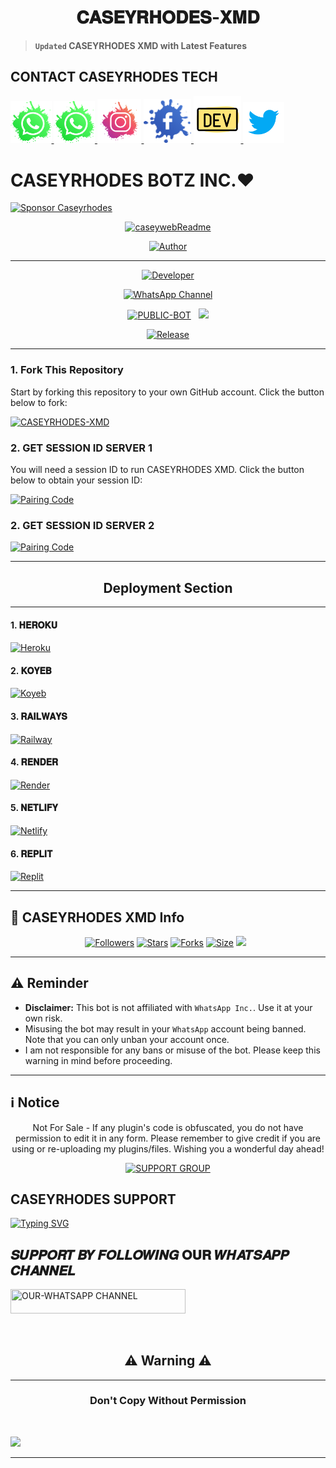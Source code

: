 <p align="center">
  <h1 align="center">𝐂𝐀𝐒𝐄𝐘𝐑𝐇𝐎𝐃𝐄𝐒-𝐗𝐌𝐃</h1>
</p>

> **`Updated` CASEYRHODES XMD with Latest Features**

## CONTACT CASEYRHODES TECH
  
<a href="https://wa.me/254112192119"> <img src="https://raw.githubusercontent.com/shizothetechie/database/main/icon/WhatsApp.png" width="13%"> </a>
  <a href="https://chat.whatsapp.com/GbpVWoHH0XLHOHJsYLtbjH"> <img src="https://raw.githubusercontent.com/shizothetechie/database/main/icon/WhatsApp.png" width="13%"> </a>
  <a href="https://www.facebook.com/profile.php?id=61567123730155&name=xhp_nt__fb__action__open_user"> <img src="https://raw.githubusercontent.com/shizothetechie/database/main/icon/Instagram2.png" width="14%"> </a>
  <a href="https://www.facebook.com/profile.php?id=61567123730155&name=xhp_nt__fb__action__open_user"> <img src="https://raw.githubusercontent.com/shizothetechie/database/main/icon/Facebook.png" width="15%"> </a><a href="https://https://github.com/caseyweb/NHEZHO-MD"> <img src="https://raw.githubusercontent.com/shizothetechie/database/main/icon/devto.png" width="15%"> </a><a href="CASEYRHODES "> <img src="https://raw.githubusercontent.com/shizothetechie/database/main/icon/twitter.png" width="13%"> </a>
</p>


   



# CASEYRHODES BOTZ INC.❤️

[![Sponsor Caseyrhodes](https://img.shields.io/badge/Sponsor-caseyweb-important)](https://github.com/sponsors/caseyweb)


<p align="center">
  <a href="https://github.com/caseyweb">
    <img src="http://readme-typing-svg.herokuapp.com?color=6A0DAD&center=true&vCenter=true&multiline=false&lines=CASEY+RHODES+XMD;Powering+Your+WhatsApp+Experience;Star+and+Fork+This+Repo+🌟" alt="caseywebReadme">
  </a>
</p>


<p align="center">
<a href="https://github.com/caseyweb"><img title="Author" src="https://files.catbox.moe/9l3w1g.jpg?style=for-the-badge&logo=github"></a>



***

<p align="center">
  <a href="https://github.com/caseyweb"><img title="Developer" src="https://img.shields.io/badge/Author-casey%20web-purple.svg?style=for-the-badge&logo=github" /></a>
</p>

<div align="center">
  
[![WhatsApp Channel](https://img.shields.io/badge/Join-WhatsApp%20Channel-25D366?style=for-the-badge&logo=whatsapp)](https://whatsapp.com/channel/0029VakUEfb4o7qVdkwPk83E)
</div>

<p align="center">
<a href="https://github.com/caseyweb/CASEYRHODES-XMD"><img title="PUBLIC-BOT" src="https://img.shields.io/static/v1?label=Language&message=English&style=flat-square&color=blue"></a> &nbsp;
  <img src="https://komarev.com/ghpvc/?username=CASEYRHODES XMD&label=VIEWS&style=flat-square&color=purple" />
</p>

<p align="center">
  <a href="https://github.com/caseyweb/CASEYRHODES-XMD"><img title="Release" src="https://img.shields.io/badge/Release-v2.0-green.svg?style=for-the-badge&logo=appveyor" /></a>
</p>

---

### 1. Fork This Repository

Start by forking this repository to your own GitHub account. Click the button below to fork:

  <a href="https://github.com/caseyweb/CASEYRHODES-XMD/fork"><img title="CASEYRHODES-XMD" src="https://img.shields.io/badge/FORK-CASEY%20RHODES%20XMD-h?color=purple&style=for-the-badge&logo=github"></a>

### 2. GET SESSION ID SERVER 1

You will need a session ID to run CASEYRHODES XMD. Click the button below to obtain your session ID:

<a href='https://pairs-rzev.onrender.com/pair' target="_blank">
  <img alt='Pairing Code' src='https://img.shields.io/badge/Get%20Session%20ID-purple?style=for-the-badge&logo=whatsapp&logoColor=white'/>
</a>
<br>


### 2. GET SESSION ID SERVER 2

<a href='https://caseypair-1-h9or.onrender.com/' target="_blank">
  <img alt='Pairing Code' src='https://img.shields.io/badge/Get%20Session%20ID-purple?style=for-the-badge&logo=whatsapp&logoColor=white'/>
</a>
<br>

---

<h2 align="center">Deployment Section</h2>

---

<h4 align="left">1. 𝐇𝐄𝐑𝐎𝐊𝐔</h4>
<p align="left">
<a href='https://dashboard.heroku.com/new?template=https://github.com/caseyweb/CASEYRHODES-XMD' target="_blank"><img alt='Heroku' src='https://img.shields.io/badge/-Heroku%20Deploy-purple?style=for-the-badge&logo=heroku&logoColor=white'/></a>
</p>

<h4 align="left">2. 𝐊𝐎𝐘𝐄𝐁</h4>
<p align="left">
<a href='https://app.koyeb.com/services/deploy?type=git&repository=caseyweb/CASEYRHODES-XMD&ports=3000' target="_blank"><img alt='Koyeb' src='https://img.shields.io/badge/-Koyeb%20Deploy-green?style=for-the-badge&logo=koyeb&logoColor=white'/></a>
</p>

<h4 align="left">3. 𝐑𝐀𝐈𝐋𝐖𝐀𝐘𝐒</h4>
<p align="left">
<a href='https://railway.app/new' target="_blank"><img alt='Railway' src='https://img.shields.io/badge/-Railway%20Deploy-red?style=for-the-badge&logo=railway&logoColor=white'/></a>
</p>

<h4 align="left">4. 𝐑𝐄𝐍𝐃𝐄𝐑</h4>
<p align="left">
<a href='https://dashboard.render.com/web/new' target="_blank"><img alt='Render' src='https://img.shields.io/badge/-Render%20Deploy-black?style=for-the-badge&logo=render&logoColor=white'/></a>
</p>

<h4 align="left">5. 𝐍𝐄𝐓𝐋𝐈𝐅𝐘</h4>
<p align="left">
<a href='https://app.netlify.com/' target="_blank"><img alt='Netlify' src='https://img.shields.io/badge/-Netlify%20Deploy-blue?style=for-the-badge&logo=netlify&logoColor=white'/></a>
</p>

<h4 align="left">6. 𝐑𝐄𝐏𝐋𝐈𝐓</h4>
<p align="left">
<a href='https://replit.com/~' target="_blank"><img alt='Replit' src='https://img.shields.io/badge/-Replit%20Deploy-blue?style=for-the-badge&logo=replit&logoColor=white'/></a>
</p>

---

## 🔗 CASEYRHODES XMD Info

  <p align="center">
<a href="https://github.com/SilvaTechB/followers"><img title="Followers" src="https://img.shields.io/github/followers/SilvaTechB?color=blue&style=flat-square"></a>
<a href="https://github.com/SilvaTechB/silva-spark-md/stargazers/"><img title="Stars" src="https://img.shields.io/github/stars/SilvaTechB/silva-spark-md?color=blue&style=flat-square"></a>
<a href="https://github.com/SilvaTechB/silva-spark-md/network/members"><img title="Forks" src="https://img.shields.io/github/forks/SilvaTechB/silva-spark-md?color=blue&style=flat-square"></a>
<a href="https://github.com/SilvaTechB/silva-spark-md/"><img title="Size" src="https://img.shields.io/github/repo-size/SilvaTechB/silva-spark-md?style=flat-square&color=green"></a>
<a href="https://github.com/SilvaTechB/silva-spark-md/graphs/commit-activity"><img height="20" src="https://img.shields.io/badge/Maintained%3F-yes-green.svg"></a>&nbsp;&nbsp;
</p>
<p align='center'>
</p>

---

<h2 align="left">⚠️ Reminder</h2>
<p align="center">

- **Disclaimer:** This bot is not affiliated with `WhatsApp Inc.`. Use it at your own risk.
- Misusing the bot may result in your `WhatsApp` account being banned. Note that you can only unban your account once.
- I am not responsible for any bans or misuse of the bot. Please keep this warning in mind before proceeding.

---

<h2 align="left">ℹ️ Notice</h2>
<p align="center">
  Not For Sale - If any plugin's code is obfuscated, you do not have permission to edit it in any form. Please remember to give credit if you are using or re-uploading my plugins/files. Wishing you a wonderful day ahead!</p>




<p align="center">
    <a href="https://chat.whatsapp.com/GbpVWoHH0XLHOHJsYLtbjH">
        <img height="30" title="SUPPORT GROUP" src="https://img.shields.io/badge/Support%20Group-25D366?style=for-the-badge&logo=whatsapp&logoColor=white">
    </a>
</p>

## CASEYRHODES SUPPORT 

<a href="https://git.io/typing-svg"><img src="https://readme-typing-svg.demolab.com?font=Black+Ops+One&size=50&pause=1000&color=DAA520&center=true&width=910&height=100&lines=CASEYRHODES XMD +MAKE; STAR ⭐+AND+FORKS+BY+CASEYRHODES XMD" alt="Typing SVG" /></a>



## 𝑺𝑼𝑷𝑷𝑶𝑹𝑻 𝑩𝒀 𝑭𝑶𝑳𝑳𝑶𝑾𝑰𝑵𝑮 𝐎𝐔𝐑 𝑾𝑯𝑨𝑻𝑺𝑨𝑷𝑷 𝑪𝑯𝑨𝑵𝑵𝑬𝑳


 <a href="https://whatsapp.com/channel/0029VakUEfb4o7qVdkwPk83E"><img title="OUR-WHATSAPP CHANNEL" src="https://img.shields.io/badge/OUR-WHATSAPP CHANNEL-h?color=green&style=for-the-badge&logo=whatsapp" width="280" height="38.45"/></a></p>
 

 <br>
<h2 align="center"> ⚠️ Warning ⚠️
 </h2>

---

<h3 align="center"> Don't Copy Without Permission </h3>

<br>

<a><img src='https://i.imgur.com/LyHic3i.gif'/></a>

---
